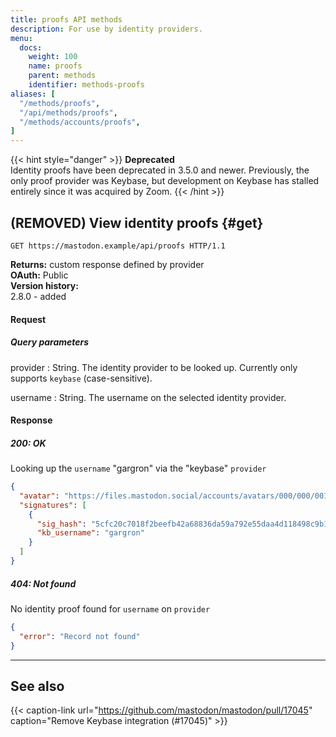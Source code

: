 ```yaml
---
title: proofs API methods
description: For use by identity providers.
menu:
  docs:
    weight: 100
    name: proofs
    parent: methods
    identifier: methods-proofs
aliases: [
  "/methods/proofs",
  "/api/methods/proofs",
  "/methods/accounts/proofs",
]
---
```


<style>
#TableOfContents ul ul ul {display: none}
</style>

{{< hint style="danger" >}}
**Deprecated**\
Identity proofs have been deprecated in 3.5.0 and newer. Previously, the only proof provider was Keybase, but development on Keybase has stalled entirely since it was acquired by Zoom.
{{< /hint >}}

## (REMOVED) View identity proofs {#get}

```http
GET https://mastodon.example/api/proofs HTTP/1.1
```

**Returns:** custom response defined by provider\
**OAuth:** Public\
**Version history:**\
2.8.0 - added

#### Request
##### Query parameters

provider
: String. The identity provider to be looked up. Currently only supports `keybase` (case-sensitive).

username
: String. The username on the selected identity provider.

#### Response
##### 200: OK

Looking up the `username` "gargron" via the "keybase" `provider`

```json
{
  "avatar": "https://files.mastodon.social/accounts/avatars/000/000/001/original/d96d39a0abb45b92.jpg",
  "signatures": [
    {
      "sig_hash": "5cfc20c7018f2beefb42a68836da59a792e55daa4d118498c9b1898de7e845690f",
      "kb_username": "gargron"
    }
  ]
}
```

##### 404: Not found

No identity proof found for `username` on `provider`

```json
{
  "error": "Record not found"
}
```

---

## See also

{{< caption-link url="https://github.com/mastodon/mastodon/pull/17045" caption="Remove Keybase integration (#17045)" >}}